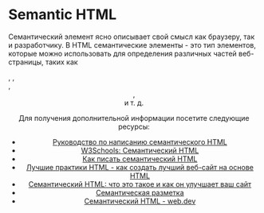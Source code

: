 # Semantic HTML

Семантический элемент ясно описывает свой смысл как браузеру, так и разработчику. В HTML семантические элементы - это тип элементов, которые можно использовать для определения различных частей веб-страницы, таких как <form>, <table>, <article>, <header>, <footer> и т. д.

Для получения дополнительной информации посетите следующие ресурсы:

- [Руководство по написанию семантического HTML](https://cs.fyi/guide/writing-semantic-html)
- [W3Schools: Семантический HTML](https://www.w3schools.com/html/html5_semantic_elements.asp)
- [Как писать семантический HTML](https://hackernoon.com/how-to-write-semantic-html-dkq3ulo)
- [Лучшие практики HTML - как создать лучший веб-сайт на основе HTML](https://www.freecodecamp.org/news/html-best-practices/)
- [Семантический HTML: что это такое и как он улучшает ваш сайт](https://blog.hubspot.com/website/semantic-html)
- [Семантическая разметка](https://html.com/semantic-markup)
- [Семантический HTML - web.dev](https://web.dev/learn/html/semantic-html/)